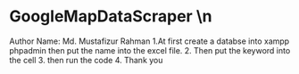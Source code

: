 # GoogleMapDataScraper \n
Author Name: Md. Mustafizur Rahman
1.At first create a databse into xampp phpadmin then put the name into the excel file.
2. Then put the keyword into the cell
3. then run the code
4. 
Thank you
